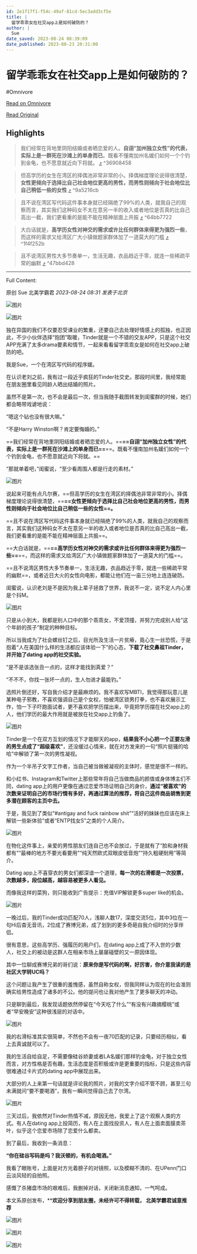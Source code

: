 ```yaml
---
id: 2e1f17f1-f54c-49af-81cd-5ec3add3cf5e
title: |
  留学乖乖女在社交app上是如何破防的？
author: |
  Sue
date_saved: 2023-08-24 08:39:09
date_published: 2023-08-23 20:31:00
---
```


# 留学乖乖女在社交app上是如何破防的？
#Omnivore

[Read on Omnivore](https://omnivore.app/me/app-18a278e447a)

[Read Original](https://mp.weixin.qq.com/s/uyrsBE4y14V68i3iKdIEZA)

## Highlights

> 我们经常在背地里阴阳结婚或者晒恋爱的人。**自诩“加州独立女性”的代表，实际上是一群死在沙滩上的单身而已**。既看不懂南加州名媛们如何一个个钓到金龟，也不愿意就近向下将就。 [⤴️](https://omnivore.app/me/app-18a278e447a#36908458-42e2-4b69-b156-09f9abce1130)  ^36908458

> 但高学历的女生在湾区的择偶池非常非常的小。择偶梯度理论说得很清楚，**女性更倾向于选择比自己社会地位更高的男性，而男性则倾向于社会地位比自己稍低一些的女性** [⤴️](https://omnivore.app/me/app-18a278e447a#9a5216cb-2e92-4551-a15a-a06d0630e191)  ^9a5216cb

> 且不说在湾区写代码这件事本身就已经隔绝了99%的人类，就我自己的观察而言，其实我们这种码女不太在意另一半的收入或者地位是否真的比自己高出一截，我们更看重的是能不能在精神层面上共振 [⤴️](https://omnivore.app/me/app-18a278e447a#64bb7722-9354-4ba2-af97-f8faecb3be89)  ^64bb7722

> 大白话就是，**高学历女性对神交的需求或许比任何群体来得更为强烈一些**，而这样的需求又给湾区广大小镇做题家群体加了一道莫大的门槛 [⤴️](https://omnivore.app/me/app-18a278e447a#1f4f252b-ea30-416f-bf71-1d4c169ca7d6)  ^1f4f252b

> 且不说湾区男性大多节奏单一，生活无趣，衣品趋近于零，就连一些稀疏平常的幽默 [⤴️](https://omnivore.app/me/app-18a278e447a#47bbd428-b00c-4b12-af6a-aa728898a983)  ^47bbd428


--- 

Full Content: 

原创  Sue  北美学霸君 _2023-08-24 08:31_ _发表于北京_ 

![图片](https://proxy-prod.omnivore-image-cache.app/0x0,suMCv-U7OnnWDafD1HhRhnl3DISGfjR9sVmLOGxfeGtg/https://mmbiz.qpic.cn/mmbiz_jpg/NPd0xqhsvfl8lZgWOUc6qw5RWIqnpccKkO66zWVV7G6sriacRCv1GWtkicYVqRlpw20bxj2sfOPzFS343KZRPUug/640?wx_fmt=jpeg&wxfrom=5&wx_lazy=1&wx_co=1)  

![图片](https://proxy-prod.omnivore-image-cache.app/0x0,sNGOU2-pYza01NNDgedHOTK1mO_aK49ycfo1aHwQjaWs/https://mmbiz.qpic.cn/sz_mmbiz_png/NPd0xqhsvflRoicMGGuZU1D86ZqYQrxS7qUbTMFBOCYUCY9pRkRpU2A2qABjrRYRQLBtglpeHvoCkeynTY2ZkCA/640?wx_fmt=png)

独在异国的我们不仅要忍受课业的繁重，还要自己去处理好情感上的孤独，也正因此，不少小伙伴选择“抱团”取暖，Tinder就是一个不错的交友APP，只是这个社交APP充满了太多drama要素和情节，一起来看看留学乖乖女是如何在社交app上破防的吧。

我是Sue，一个在湾区写代码的程序媛。

在认识老刘之前，我有过一段近乎疯狂的Tinder社交史。那段时间里，我经常能在朋友圈里看见同龄人晒出结婚的照片。

虽然不是第一次，也不会是最后一次，但当我随手截图转发到闺蜜群的时候，她们都会略带戏谑地说：

“嗯这个钻也没有很大嘛。”

“不是Harry Winston啊？肯定要悔婚的。”

==我们经常在背地里阴阳结婚或者晒恋爱的人。==**==自诩“加州独立女性”的代表，实际上是一群死在沙滩上的单身而已==**==。既看不懂南加州名媛们如何一个个钓到金龟，也不愿意就近向下将就。==

“那就单着吧，”闺蜜说，“至少看周围人都是行走的素材。”

![图片](https://proxy-prod.omnivore-image-cache.app/0x0,sQb-v1q1clbyLrcYlMAl5aoPk_ck_JCL1_il_vmMUPJY/https://mmbiz.qpic.cn/sz_mmbiz_jpg/NPd0xqhsvfnlXXqv9ibh6uRH0EedumDPpczsV9rB8CeicsfNACuicwKHn8kXw2ibnOZNjJYxILnlTupbPN4oQqrIaQ/640?wx_fmt=jpeg)

说起来可能有点凡尔赛，==但高学历的女生在湾区的择偶池非常非常的小。择偶梯度理论说得很清楚，==**==女性更倾向于选择比自己社会地位更高的男性，而男性则倾向于社会地位比自己稍低一些的女性==。**

==且不说在湾区写代码这件事本身就已经隔绝了99%的人类，就我自己的观察而言，其实我们这种码女不太在意另一半的收入或者地位是否真的比自己高出一截，我们更看重的是能不能在精神层面上共振==。

==大白话就是，==**==高学历女性对神交的需求或许比任何群体来得更为强烈一些==**==，而这样的需求又给湾区广大小镇做题家群体加了一道莫大的门槛==。

==且不说湾区男性大多节奏单一，生活无趣，衣品趋近于零，就连一些稀疏平常的幽默==，或者近日大火的女性向电影，都能让他们在一亩三分地上连连破防。

闺蜜说，认识老刘是不是因为我上辈子拯救了世界，我说不一定，说不定人内心里是个抖M。

![图片](https://proxy-prod.omnivore-image-cache.app/0x0,sVSnrtHVgKJfrnd5Uwnzy29g_jyXrHIMppicbqr0Kb-E/https://mmbiz.qpic.cn/sz_mmbiz_gif/NPd0xqhsvfnlXXqv9ibh6uRH0EedumDPpqaichnMXG84PTG8aJoyVXGTUImUvX00x60qM5uUdBt7A2ZSgtnBeR4g/640?wx_fmt=gif)

只是从小到大，我都是别人口中的那个乖乖女，不爱顶撞，并努力完成别人给“这个年龄的孩子”制定的种种目标。

所以当我成为了社会螺丝钉之后，目光所及生活一片贫瘠，竟心生一丝恐慌，于是抱着“人在美国什么样的生活都应该体验一下”的心态，**下载了社交鼻祖Tinder，并开始了dating app的社交实验。**

“是不是该选张丑一点的，这样才能找到真爱？”

“不不不，你找一张坏一点的，生人勿进才最能钓。”

选照片倒还好，写自我介绍才是最麻烦的。我不喜欢写MBTI，我觉得那玩意儿是某种电子邪教，不喜欢强调自己是个女权，怕被湾区锁男打拳，也不喜欢展示工作，怕一下子吓跑面试者，更不喜欢把学历摆出来，毕竟把学历摆在社交app上的人，他们学历的最大作用就是被放在社交app上钓鱼了。

![图片](https://proxy-prod.omnivore-image-cache.app/0x0,sN2HoUJBAu4GUPEFyC0aSZk-PGkkki3Oy152EoEixeM4/https://mmbiz.qpic.cn/sz_mmbiz_jpg/NPd0xqhsvfnlXXqv9ibh6uRH0EedumDPpyxcLZOyQuVCbbIFdvBhb27hUqudKVnJwvNeVE7icQX0Sbhl9paRp89g/640?wx_fmt=jpeg)

Tinder是一个在双方互划的情况下才能聊天的app，**结果我不小心把一个正要左滑的男生点成了“超级喜欢”**，还没缓过心情来，就在对方发来的一句“照片挺骚的哈哈”中解锁了第一次的男性凝视。

作为一个半吊子文字工作者，当自己被当做被凝视的主体时，感觉是很不一样的。

和小红书、Instagram和Twitter上那些常年将自己当做商品的颜值或身体博主们不同，dating app上的用户更像在通过恋爱市场证明自己的身价，**通过“被喜欢”的次数来证明自己的市场行情有多好，再通过算法的推荐，将自己这件商品销售到更多潜在顾客的主页中去。**

于是，我见到了类似“#antigay and fuck rainbow shit”“活好的妹妹也应该在床上解锁一些新体验”或者“ENTP找女S”之类的个人简介。

![图片](https://proxy-prod.omnivore-image-cache.app/0x0,sXqVj2nCphbMInwkv2PZySTZ6sNmYdKAQAiTs9vtwnpE/https://mmbiz.qpic.cn/sz_mmbiz_jpg/NPd0xqhsvfnlXXqv9ibh6uRH0EedumDPp5ntdtcmnNL8RxJIyvNEUW9T3lq45ibjW63B6XkHRlrINniaA38CeWEzw/640?wx_fmt=jpeg)

在物化这件事上，亲爱的男性朋友们连自己也不会放过，于是就有了“脸和身材我都有”“最棒的地方不要光看要用”“纯天然欧式双眼皮低音炮”“持久粗硬耐用”等简介。

Dating app上不喜穿衣的男女们都深谙一个道理，**每一次的右滑都是一次投票，次数越多，段位越高，越容易被更多人看见。**

而像我这样的菜狗，则只能收到广告提示：充值VIP解锁更多super like的机会。

![图片](https://proxy-prod.omnivore-image-cache.app/0x0,s88FnvR4O6DV0bYBB7iJpwG5Dc6pFv9ZkDUn801oGOwQ/https://mmbiz.qpic.cn/sz_mmbiz_png/NPd0xqhsvfnlXXqv9ibh6uRH0EedumDPp1YPxqNMGOscdwGp1mQjGAqAHZHU5AO7L5UL1oialXmBc6gAbNUsJzicQ/640?wx_fmt=png)

一晚过后，我的Tinder成功匹配70人，浅聊人数17，深度交流5位，其中3位在一句Hi后杳无音讯，2位成了赛博兄弟，成了划到的更多奇葩自我介绍时的分享伴侣。

很有意思，这些高学历、强履历的用户们，在dating app上成了不入世的少数人，社交上的被动是这群人在相亲市场上屡屡碰壁的又一原因体现。

其中一位聊成赛博兄弟的哥们说：**原来你是写代码的啊，好厉害，你介意我读的是社区大学转UC吗？**

这个问题让我产生了很重的羞愧感，虽然自称女权，但我同样认为现在的社会准则确实给男性造成了诸多的不公。他的提问也让我对他产生了更多聊天的冲动。

只是聊到最后，我发现话题依然停留在“今天吃了什么”“有没有兴趣摘樱桃”或者“早安晚安”这种很浅层的对话中。

![图片](https://proxy-prod.omnivore-image-cache.app/0x0,skqyuYR-i6WclsUcw25qHQXC6LATdA5djgYfhzFB6K-w/https://mmbiz.qpic.cn/sz_mmbiz_jpg/NPd0xqhsvfnlXXqv9ibh6uRH0EedumDPphEhAdxYHcMia3zo2OAXqhAKneaGRhqAkqDRsjibicETrYkUxpPmbOK5Tw/640?wx_fmt=jpeg)

我的右滑标准其实很简单，不然也不会有一夜70匹配的记录，只要经历相似，看上去真诚就可以了。

我的生活自给自足，不需要像硅谷娇妻或者LA名媛们那样钓金龟，对于独立女性而言，对方性格是否有趣，生活态度是否积极或许是更重要的指标，只是这些内容很难通过卡片式的dating app中展现出来。

大部分的人上来第一句话就是评论我的照片，对我的文字介绍不管不顾，甚至三句未满就问“要不要喝酒”，我有一瞬间觉得自己去了尔湾。

![图片](https://proxy-prod.omnivore-image-cache.app/0x0,sGpqbChj06CSjOmBB5H9xlqIHNZT68QdFo7lyPg-pALk/https://mmbiz.qpic.cn/sz_mmbiz_jpg/NPd0xqhsvfnlXXqv9ibh6uRH0EedumDPpfbrGrIzkJiciaIp6dhdYWmjP25ZtllahaGozyRzZD7zOlgia3XKp7vz8Q/640?wx_fmt=jpeg)

三天过后，我依然对Tinder热情不减，原因无他，我爱上了这个观察人类的方式。有人在dating app上投简历，有人在上面找投资人，有人在上面卖面膜卖茶叶，似乎这个恋爱市场除了恋爱什么都卖。

到了最后，我收到一条消息：

**“你在硅谷写码是吗？我沃顿的，有机会喝酒。”**

我看了眼账号，上面是对方光着膀子的对镜照，以及模糊不清的、在UPenn门口云淡风轻的自拍照。

感慨了杀猪盘市场的艰难后，我删掉对话，关闭新消息通知，一气呵成。

本文系原创发布，****欢迎分享到朋友圈，未经许可不得转载， 北美学霸君诚意推荐**

![图片](https://proxy-prod.omnivore-image-cache.app/0x0,skefIOzH1XUeom0jjoCiGJ1DDgwnjrHIWvuUpZ0QcKo8/https://mmbiz.qpic.cn/mmbiz_jpg/NPd0xqhsvfl8lZgWOUc6qw5RWIqnpccKASdtmaDGAa3hPoGicK8zEwaalmSiaCkDuPr2piayBRwbBfTalBicxIMwFQ/640?wx_fmt=jpeg&wxfrom=5&wx_lazy=1&wx_co=1)

![图片](https://proxy-prod.omnivore-image-cache.app/0x0,skcMpbOZE7LouMx_d5w5r7lGR0vGHe_TGu-CMT6SKmk0/https://mmbiz.qpic.cn/mmbiz_jpg/NPd0xqhsvfl8lZgWOUc6qw5RWIqnpccKDgI40kcAERZ46q94UYpUDGSym7yh9VhTdhiawE71qDvamE34mGZwYaw/640?wx_fmt=jpeg&wxfrom=5&wx_lazy=1&wx_co=1)

![图片](https://proxy-prod.omnivore-image-cache.app/0x0,srOjkONPOt0c2YoAtRAvFt6NQkMkOxzSS0W5M6D_CgAI/https://mmbiz.qpic.cn/mmbiz_png/NPd0xqhsvfl8lZgWOUc6qw5RWIqnpccK0hJWibNy15ia7sJsx17EjuEb0eicr6siaWHHkWcLwBkA1hIEXecBLdxn9Q/640?wx_fmt=png&wxfrom=5&wx_lazy=1&wx_co=1)
